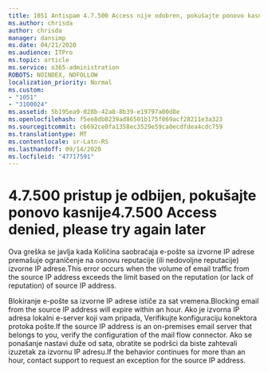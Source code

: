 ```yaml
---
title: 1051 Antispam 4.7.500 Access nije odobren, pokušajte ponovo kasnije
ms.author: chrisda
author: chrisda
manager: dansimp
ms.date: 04/21/2020
ms.audience: ITPro
ms.topic: article
ms.service: o365-administration
ROBOTS: NOINDEX, NOFOLLOW
localization_priority: Normal
ms.custom:
- "1051"
- "3100024"
ms.assetid: 5b195ea9-028b-42a8-8b39-e19797a00d8e
ms.openlocfilehash: f5ee8db0239ad86501b175f069acf28211e3a323
ms.sourcegitcommit: c6692ce0fa1358ec3529e59ca0ecdfdea4cdc759
ms.translationtype: MT
ms.contentlocale: sr-Latn-RS
ms.lasthandoff: 09/14/2020
ms.locfileid: "47717591"
---
```

# <a name="47500-access-denied-please-try-again-later"></a><span data-ttu-id="dd75e-102">4.7.500 pristup je odbijen, pokušajte ponovo kasnije</span><span class="sxs-lookup"><span data-stu-id="dd75e-102">4.7.500 Access denied, please try again later</span></span>

<span data-ttu-id="dd75e-103">Ova greška se javlja kada Količina saobraćaja e-pošte sa izvorne IP adrese premašuje ograničenje na osnovu reputacije (ili nedovoljne reputacije) izvorne IP adrese.</span><span class="sxs-lookup"><span data-stu-id="dd75e-103">This error occurs when the volume of email traffic from the source IP address exceeds the limit based on the reputation (or lack of reputation) of source IP address.</span></span>

<span data-ttu-id="dd75e-104">Blokiranje e-pošte sa izvorne IP adrese ističe za sat vremena.</span><span class="sxs-lookup"><span data-stu-id="dd75e-104">Blocking email from the source IP address will expire within an hour.</span></span> <span data-ttu-id="dd75e-105">Ako je izvorna IP adresa lokalni e-server koji vam pripada, Verifikujte konfiguraciju konektora protoka pošte.</span><span class="sxs-lookup"><span data-stu-id="dd75e-105">If the source IP address is an on-premises email server that belongs to you, verify the configuration of the mail flow connector.</span></span> <span data-ttu-id="dd75e-106">Ako se ponašanje nastavi duže od sata, obratite se podršci da biste zahtevali izuzetak za izvornu IP adresu.</span><span class="sxs-lookup"><span data-stu-id="dd75e-106">If the behavior continues for more than an hour, contact support to request an exception for the source IP address.</span></span>
